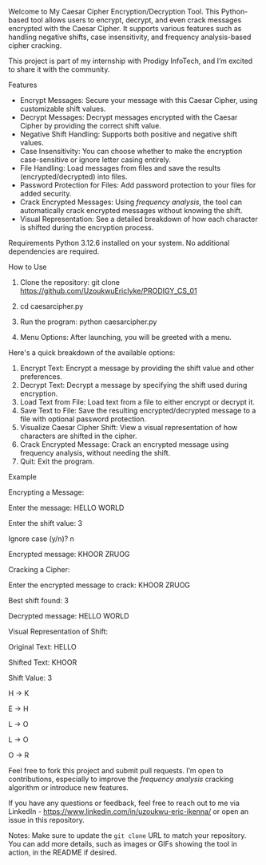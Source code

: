 Welcome to My Caesar Cipher Encryption/Decryption Tool. This Python-based tool allows users to encrypt, decrypt, and even crack messages encrypted with the Caesar Cipher. It supports various features such as handling negative shifts, case insensitivity, and frequency analysis-based cipher cracking.

This project is part of my internship with Prodigy InfoTech, and I’m excited to share it with the community.

Features
- Encrypt Messages: Secure your message with this Caesar Cipher, using customizable shift values.
- Decrypt Messages: Decrypt messages encrypted with the Caesar Cipher by providing the correct shift value.
- Negative Shift Handling: Supports both positive and negative shift values.
- Case Insensitivity: You can choose whether to make the encryption case-sensitive or ignore letter casing entirely.
- File Handling: Load messages from files and save the results (encrypted/decrypted) into files.
- Password Protection for Files: Add password protection to your files for added security.
- Crack Encrypted Messages: Using *frequency analysis*, the tool can automatically crack encrypted messages without knowing the shift.
- Visual Representation: See a detailed breakdown of how each character is shifted during the encryption process.

Requirements
Python  3.12.6 installed on your system.
No additional dependencies are required.

How to Use
1. Clone the repository:
   git clone https://github.com/UzoukwuEricIyke/PRODIGY_CS_01

2. cd caesarcipher.py

3. Run the program:
   python caesarcipher.py

4. Menu Options:
   After launching, you will be greeted with a menu.

Here's a quick breakdown of the available options:
   1. Encrypt Text: Encrypt a message by providing the shift value and other preferences.
   2. Decrypt Text: Decrypt a message by specifying the shift used during encryption.
   3. Load Text from File: Load text from a file to either encrypt or decrypt it.
   4. Save Text to File: Save the resulting encrypted/decrypted message to a file with optional password protection.
   5. Visualize Caesar Cipher Shift: View a visual representation of how characters are shifted in the cipher.
   6. Crack Encrypted Message: Crack an encrypted message using frequency analysis, without needing the shift.
   7. Quit: Exit the program.


Example

Encrypting a Message:

Enter the message: HELLO WORLD

Enter the shift value: 3

Ignore case (y/n)? n

Encrypted message: KHOOR ZRUOG



Cracking a Cipher:

Enter the encrypted message to crack: KHOOR ZRUOG

Best shift found: 3

Decrypted message: HELLO WORLD



Visual Representation of Shift:

Original Text:   HELLO

Shifted Text:    KHOOR

Shift Value:     3

H -> K

E -> H

L -> O

L -> O

O -> R

Feel free to fork this project and submit pull requests. I’m open to contributions, especially to improve the *frequency analysis* cracking algorithm or introduce new features.


If you have any questions or feedback, feel free to reach out to me via LinkedIn - https://www.linkedin.com/in/uzoukwu-eric-ikenna/ or open an issue in this repository.

Notes:
Make sure to update the `git clone` URL to match your repository.
You can add more details, such as images or GIFs showing the tool in action, in the README if desired.
